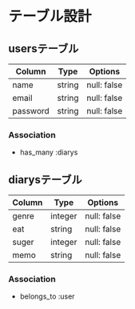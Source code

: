 # テーブル設計

## usersテーブル

| Column   | Type   | Options     |
| -------- | ------ | ----------- |
| name     | string | null: false |
| email    | string | null: false |
| password | string | null: false |

### Association

- has_many :diarys

## diarysテーブル

| Column    | Type    | Options     |
| --------- | ------- | ----------- |
| genre     | integer | null: false |
| eat       | string  | null: false |
| suger     | integer | null: false |
| memo      | string  | null: false |

### Association

- belongs_to :user
